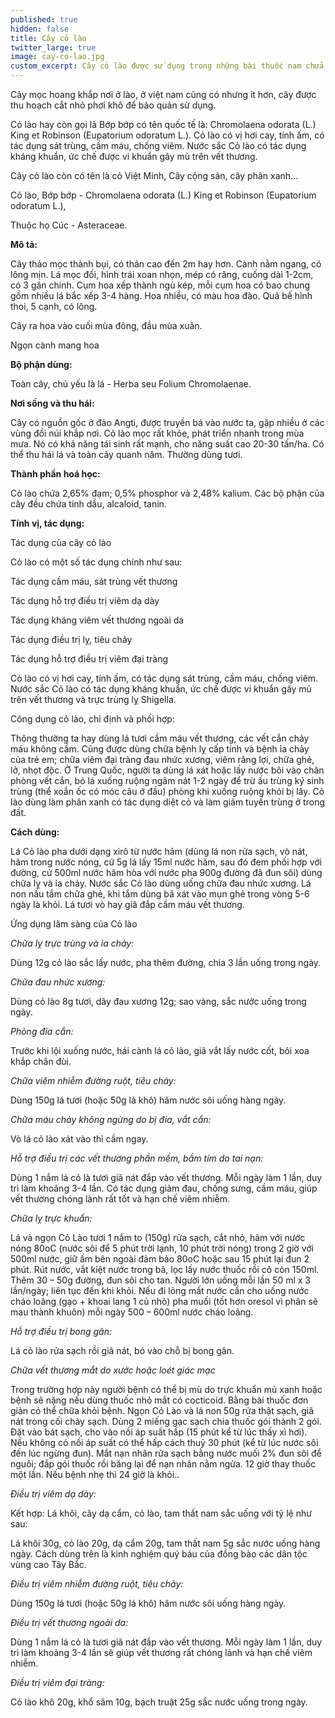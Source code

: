 ```yaml
---
published: true
hidden: false
title: Cây cỏ lào
twitter_large: true
image: cay-co-lao.jpg
custom_excerpt: Cây cỏ lào được sử dụng trong những bài thuốc nam chửa bệnh viêm loét dạ dày...
---
```



Cây mọc hoang khắp nơi ở lào, ở việt nam cũng có nhưng ít hơn, cây được thu hoạch cắt nhỏ phơi khô để bảo quản sử dụng.

Cỏ lào hay còn gọi là Bớp bớp có tên quốc tế là: Chromolaena odorata (L.) King et Robinson (Eupatorium odoratum L.). Cỏ lào có vị hơi cay, tính ấm, có tác dụng sát trùng, cầm máu, chống viêm. Nước sắc Cỏ lào có tác dụng kháng khuẩn, ức chế được vi khuẩn gây mủ trên vết thương.

Cây cỏ lào còn có tên là cỏ Việt Minh, Cây cộng sản, cây phân xanh...

Cỏ lào, Bớp bớp - Chromolaena odorata (L.) King et Robinson (Eupatorium odoratum L.),

Thuộc họ Cúc - Asteraceae.

**Mô tả:**

Cây thảo mọc thành bụi, có thân cao đến 2m hay hơn. Cành nằm ngang, có lông mịn. Lá mọc đối, hình trái xoan nhọn, mép có răng, cuống dài 1-2cm, có 3 gân chính. Cụm hoa xếp thành ngù kép, mỗi cụm hoa có bao chung gồm nhiều lá bắc xếp 3-4 hàng. Hoa nhiều, có màu hoa đào. Quả bế hình thoi, 5 cạnh, có lông.

Cây ra hoa vào cuối mùa đông, đầu mùa xuân.

Ngọn cành mang hoa

**Bộ phận dùng:**

Toàn cây, chủ yếu là lá - Herba seu Folium Chromolaenae.

**Nơi sống và thu hái:**

Cây có nguồn gốc ở đảo Angti, được truyền bá vào nước ta, gặp nhiều ở các vùng đồi núi khắp nơi. Cỏ lào mọc rất khỏe, phát triển nhanh trong mùa mưa. Nó có khả năng tái sinh rất mạnh, cho năng suất cao 20-30 tấn/ha. Có thể thu hái lá và toàn cây quanh năm. Thường dùng tươi.

**Thành phần hoá học:**

Cỏ lào chứa 2,65% đạm; 0,5% phosphor và 2,48% kalium. Các bộ phận của cây đều chứa tinh dầu, alcaloid, tanin.

**Tính vị, tác dụng:**

Tác dụng của cây cỏ lào

Cỏ lào có một số tác dụng chính như sau:

Tác dụng cầm máu, sát trùng vết thương

Tác dụng hỗ trợ điều trị viêm dạ dày

Tác dụng kháng viêm vết thương ngoài da

Tác dụng điều trị lỵ, tiêu chảy

Tác dụng hỗ trợ điều trị viêm đại tràng

Cỏ lào có vị hơi cay, tính ấm, có tác dụng sát trùng, cầm máu, chống viêm. Nước sắc Cỏ lào có tác dụng kháng khuẩn, ức chế được vi khuẩn gây mủ trên vết thương và trực trùng lỵ Shigella.

Công dụng cỏ lào, chỉ định và phối hợp:

Thông thường ta hay dùng lá tươi cầm máu vết thương, các vết cắn chảy máu không cầm. Cũng được dùng chữa bệnh lỵ cấp tính và bệnh ỉa chảy của trẻ em; chữa viêm đại tràng đau nhức xương, viêm răng lợi, chữa ghẻ, lở, nhọt độc. Ở Trung Quốc, người ta dùng lá xát hoặc lấy nước bôi vào chân phòng vết cắn, bỏ lá xuống ruộng ngâm nát 1-2 ngày để trừ ấu trùng ký sinh trùng (thể xoắn ốc có móc câu ở đầu) phòng khi xuống ruộng khỏi bị lây. Cỏ lào dùng làm phân xanh có tác dụng diệt cỏ và làm giảm tuyến trùng ở trong đất.

**Cách dùng:**

Lá Cỏ lào pha dưới dạng xirô từ nước hãm (dùng lá non rửa sạch, vò nát, hãm trong nước nóng, cứ 5g lá lấy 15ml nước hãm, sau đó đem phối hợp với đường, cứ 500ml nước hãm hòa với nước pha 900g đường đã đun sôi) dùng chữa lỵ và ỉa chảy. Nước sắc Cỏ lào dùng uống chữa đau nhức xương. Lá non nấu tắm chữa ghẻ, khi tắm dùng bã xát vào mụn ghẻ trong vòng 5-6 ngày là khỏi. Lá tươi vò hay giã đắp cầm máu vết thương.

Ứng dụng lâm sàng của Cỏ lào

*Chữa lỵ trực trùng và ỉa chảy:*

Dùng 12g cỏ lào sắc lấy nước, pha thêm đường, chia 3 lần uống trong ngày.

*Chữa đau nhức xương:*

Dùng cỏ lào 8g tươi, dây đau xương 12g; sao vàng, sắc nước uống trong ngày. 

*Phòng đỉa cắn:*

Trước khi lội xuống nước, hái cành lá cỏ lào, giã vắt lấy nước cốt, bôi xoa khắp chân đùi.

*Chữa viêm nhiễm đường ruột, tiêu chảy:*

Dùng 150g lá tươi (hoặc 50g lá khô) hãm nước sôi uống hàng ngày.

*Chữa máu chảy không ngừng do bị đỉa, vắt cắn:*

Vò lá cỏ lào xát vào thì cầm ngay.

*Hỗ trợ điều trị các vết thương phần mềm, bầm tím do tai nạn:*

Dùng 1 nắm lá cỏ là tươi giã nát đắp vào vết thương. Mỗi ngày làm 1 lần, duy trì làm khoảng 3-4 lần. Có tác dụng giảm đau, chống sưng, cầm máu, giúp vết thương chóng lành rất tốt và hạn chế viêm nhiễm.

*Chữa lỵ trực khuẩn:*

Lá và ngọn Cỏ Lào tươi 1 nắm to (150g) rửa sạch, cắt nhỏ, hãm với nước nóng 80oC (nước sôi để 5 phút trời lạnh, 10 phút trời nóng) trong 2 giờ với 500ml nước, giữ ấm bên ngoài đảm bảo 80oC hoặc sau 15 phút lại đun 2 phút. Rút nước, vắt kiệt nước trong bã, lọc lấy nước thuốc rồi cô còn 150ml. Thêm 30 – 50g đường, đun sôi cho tan. Người lớn uống mỗi lần 50 ml x 3 lần/ngày; liên tục đến khi khỏi. Nếu đi lỏng mất nước cần cho uống nước cháo loãng (gạo + khoai lang 1 củ nhỏ) pha muối (tốt hơn oresol vì phân sẽ mau thành khuôn) mỗi ngày 500 – 600ml nước cháo loãng.

*Hỗ trợ điều trị bong gân:*

Lá cỏ lào rửa sạch rồi giã nát, bó vào chỗ bị bong gân.

*Chữa vết thương mắt do xước hoặc loét giác mạc*

Trong trường hợp này người bệnh có thể bị mù do trực khuẩn mủ xanh hoặc bệnh sẽ nặng nếu dùng thuốc nhỏ mắt có cocticoid. Bằng bài thuốc đơn giản có thể chữa khỏi bệnh. Ngọn Cỏ Lào và lá non 50g rửa thật sạch, giã nát trong cối chày sạch. Dùng 2 miếng gạc sạch chia thuốc gói thành 2 gói. Đặt vào bát sạch, cho vào nồi áp suất hấp (15 phút kể từ lúc thấy xì hơi). Nếu không có nồi áp suất có thể hấp cách thuỷ 30 phút (kể từ lúc nước sôi đến lúc ngừng đun). Mắt nạn nhân rửa sạch bằng nước muối 2% đun sôi để nguôi; đắp gói thuốc rồi băng lại để nạn nhân nằm ngửa. 12 giờ thay thuốc một lần. Nếu bệnh nhẹ thì 24 giờ là khỏi..

*Điều trị viêm dạ dày:*

Kết hợp: Lá khôi, cây dạ cẩm, cỏ lào, tam thất nam sắc uống với tỷ lệ như sau:

Lá khôi 30g, cỏ lào 20g, dạ cẩm 20g, tam thất nam 5g sắc nước uống hàng ngày. Cách dùng trên là kinh nghiệm quý báu của đồng bào các dân tộc vùng cao Tây Bắc.

*Điều trị viêm nhiễm đường ruột, tiêu chảy:*

Dùng 150g lá tươi (hoặc 50g lá khô) hãm nước sôi uống hàng ngày.

*Điều trị vết thương ngoài da:*

Dùng 1 nắm lá cỏ là tươi giã nát đắp vào vết thương. Mỗi ngày làm 1 lần, duy trì làm khoảng 3-4 lần sẽ giúp vết thương rất chóng lành và hạn chế viêm nhiễm.

*Điều trị viêm đại tràng:*

Cỏ lào khô 20g, khổ sâm 10g, bạch truật 25g sắc nước uống trong ngày.


